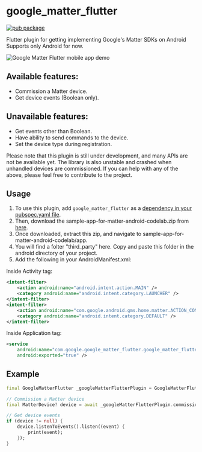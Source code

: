 # google_matter_flutter
<?code-excerpt path-base="excerpts/packages/google_matter_flutter_example"?>

[![pub package](https://img.shields.io/pub/v/google_matter_flutter.svg)](https://pub.dev/packages/google_matter_flutter)

Flutter plugin for getting implementing Google's Matter SDKs on Android
Supports only Android for now.


![Google Matter Flutter mobile app demo](https://github.com/praharshbhatt/google_matter_flutter/blob/main/assets/Google%20Matter%20Flutter%20mobile%20app%20demo.gif?raw=true)

## Available features:
* Commission a Matter device.
* Get device events (Boolean only).


## Unavailable features:
* Get events other than Boolean.
* Have ability to send commands to the device.
* Set the device type during registration.


Please note that this plugin is still under development, and many APIs are not be available yet.
The library is also unstable and crashed when unhandled devices are commissioned.
If you can help with any of the above, please feel free to contribute to the project.


## Usage

1. To use this plugin, add `google_matter_flutter` as a [dependency in your pubspec.yaml file](https://flutter.dev/docs/development/platform-integration/platform-channels).
2. Then, download the sample-app-for-matter-android-codelab.zip from [here](https://github.com/google-home/sample-app-for-matter-android/archive/refs/heads/codelab.zip).
3. Once downloaded, extract this zip, and navigate to sample-app-for-matter-android-codelab/app.
4. You will find a folter "third_party" here. Copy and paste this folder in the android directory of your project.
5. Add the following in your AndroidManifest.xml:

Inside Activity tag:
```xml
<intent-filter>
    <action android:name="android.intent.action.MAIN" />
    <category android:name="android.intent.category.LAUNCHER" />
</intent-filter>
<intent-filter>
    <action android:name="com.google.android.gms.home.matter.ACTION_COMMISSION_DEVICE" />
    <category android:name="android.intent.category.DEFAULT" />
</intent-filter>
```

Inside Application tag:
```xml
<service
    android:name="com.google.google_matter_flutter.google_matter_flutter.AppCommissioningService"
    android:exported="true" />
```

## Example
```dart
final GoogleMatterFlutter _googleMatterFlutterPlugin = GoogleMatterFlutter();

// Commission a Matter device
final MatterDevice? device = await _googleMatterFlutterPlugin.commissionDevice();

// Get device events
if (device != null) {
    device.listenToEvents().listen((event) {
        print(event);
    });
}
```